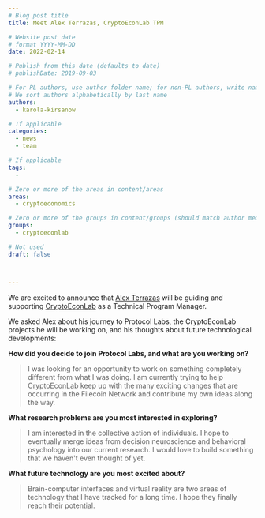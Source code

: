```yaml
---
# Blog post title
title: Meet Alex Terrazas, CryptoEconLab TPM

# Website post date
# format YYYY-MM-DD
date: 2022-02-14

# Publish from this date (defaults to date)
# publishDate: 2019-09-03

# For PL authors, use author folder name; for non-PL authors, write name as in paper within ""
# We sort authors alphabetically by last name
authors:
  - karola-kirsanow

# If applicable
categories:
  - news
  - team

# If applicable
tags:
  -

# Zero or more of the areas in content/areas
areas:
  - cryptoeconomics

# Zero or more of the groups in content/groups (should match author membership)
groups:
  - cryptoeconlab

# Not used
draft: false



---
```


We are excited to announce that [Alex Terrazas](/authors/alex-terrazas) will be guiding and supporting [CryptoEconLab](/groups/cryptoeconlab/) as a Technical Program Manager.

We asked Alex about his journey to Protocol Labs, the CryptoEconLab projects he will be working on, and his thoughts about future technological developments:


**How did you decide to join Protocol Labs, and what are you working on?**
> I was looking for an opportunity to work on something completely different from what I was doing.  I am currently trying to help  CryptoEconLab keep up with the many exciting changes that are occurring in the Filecoin Network and contribute my own ideas along the way.


**What research problems are you most interested in exploring?**

> I am interested in the collective action of individuals.  I hope to eventually merge ideas from decision neuroscience and behavioral psychology into our current research.  I would love to build something that we haven't even thought of yet.

**What future technology are you most excited about?**

> Brain-computer interfaces and virtual reality are two areas of technology that I have tracked for a long time.  I hope they finally reach their potential. 
